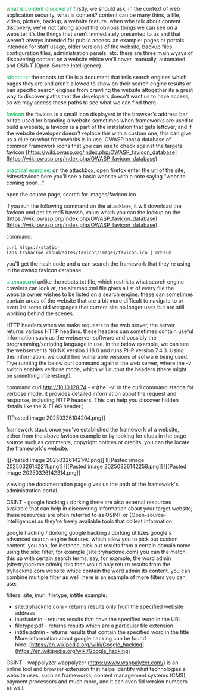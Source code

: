<span style="color:rgb(0, 176, 80)">what is content discovery</span><span style="color:rgb(0, 176, 80)">?</span>
firstly, we should ask, in the context of web application security, what is content? content can be many thins, a file, video, picture, backup, a website feature.
when whe talk about content discovery, we're not talking about the obvious things we can see on a website; it's the things that aren't immediately presented to us and that weren't always intended for public access.
an example: pages or portals intended for staff usage, older versions of the website, backup files, configuration files, administration panels, etc.
there are three main wyays of discovering content on a website whice we'll cover, manually, automated and OSINT (Open-Source Intelligence).

<span style="color:rgb(0, 176, 80)">robots.txt</span>
the robots.txt file is a document that tells search engines which pages they are and aren't allowed to show on their search engine results or ban specific search engines from crawling the website altogether
its a great way to discover paths that the developers doesn't want us to have access, so we may access these paths to see what we can find there.

<span style="color:rgb(0, 176, 80)">favicon</span>
the favicos is a small icon displayerd in the browser's address bar or tab used for branding a website
sometimes when frameworks are used to build a website, a favicon is a part of the instalation that gets leftover, and if the website developer doesn't replace this with a custom one, this can give us a clue on what frameworks is in use. OWASP host a database of common framework icons that you can use to check against the targets favicon [https://wiki.owasp.org/index.php/OWASP_favicon_database](https://wiki.owasp.org/index.php/OWASP_favicon_database).

<span style="color:rgb(0, 176, 80)">practical exercise:</span>
on the attackbox, open firefox enter the url of the site, /sites/favicon here you'll see a basic website with a note saying "website coming soon..."

open the source page, search for images/favicon.ico

if you run the following command on the attackbox, it will download the favicon and get its md5 havssh, value which you can the lookup on the [https://wiki.owasp.org/index.php/OWASP_favicon_database](https://wiki.owasp.org/index.php/OWASP_favicon_database).

command:
```shell-session
curl https://static-labs.tryhackme.cloud/sites/favicon/images/favicon.ico | md5sum
```
you'll get the hash code and u can search the framework that they're using in the owasp favicon database


<span style="color:rgb(0, 176, 80)">s</span><span style="color:rgb(0, 176, 80)">i</span><span style="color:rgb(0, 176, 80)">t</span><span style="color:rgb(0, 176, 80)">ema</span><span style="color:rgb(0, 176, 80)">p</span><span style="color:rgb(0, 176, 80)">.xml</span>
unlike the robots.txt file, which restricts what search engine crawlers can look at, the sitemap.xml file gives a list of every file the website owner wishes to be listed on a search engine.
these can sometimes contain areas of the website that are a bit more difficult to navigate to or even list some old webpages that current site no longer uses but are still working behind the scenes.


HTTP headers
when we make requests to the web server, the server returns various HTTP headers.
these headers can sometimes contain useful information such as the webserver software and possibly the programming/scripting language in use.
in the below example, we can see the webserver is NGINX version 1.18.0 and runs PHP version 7.4.3.
Using this information, we could find vulnerable versions of sofware being used. Trye running the below curl command against the web server, where the -v switch enables verbose mode, which will output the headers (there might be something interesting!).

command
curl http://10.10.128.74 - v (the '-v' in the curl command stands for verbose mode. it provides detailed information about the request and response, including HTTP headers. This can help you discover hidden details like the X-FLAG header.)

![[Pasted image 20250326104204.png]]



framework stack
once you've established the framework of a website, either from the above favicon example or by looking for clues in the page source such as comments, copyright notices or credits, you can the locate the framework's website.

![[Pasted image 20250326142140.png]]
![[Pasted image 20250326142211.png]]
![[Pasted image 20250326142258.png]]
![[Pasted image 20250326142314.png]]

viewing the documentation page gives us the path of the framework's administration portal.



OSINT - google hacking / dorking
there are also external resources available that can help in discovering information about your target website; these resources are often referred to as OSINT or (Open-source-intelligence) as they're freely available tools that collect information:

google hacking / dorking
google hacking / dorking utilizes google's advanced search engine features, which allow you to pick out custom content. you can, for instance, pick out results from a certain domain name using the site: filter, for example (site:tryhackme.com) you can the match this up with certain search terms, say, for example, the word admin (site:tryhackme admin) this then would only return results from the tryhackme.com website whice contain the word admin its content, you can combine multiple filter as well. here is an example of more filters you can use:

filters: site, inurl, filetype, intitle
example: 
- site:tryhackme.com - returns results only from the specified website address
- inurl:admin - returns results that have the specified word in the URL
- filetype:pdf - returns results which are a particular file extension
- intitle:admin - returns results that contain the specified word in the title
More information about google hacking can be found here: [https://en.wikipedia.org/wiki/Google_hacking](https://en.wikipedia.org/wiki/Google_hacking)


OSINT - wappalyzer
wappalyzer (https://www.wappalyzer.com/) is an online tool and browser extension that helps identify what technologies a website uses, such as frameworks, content management systems (CMS), payment processors and much more, and it can even fid version numbers as well.